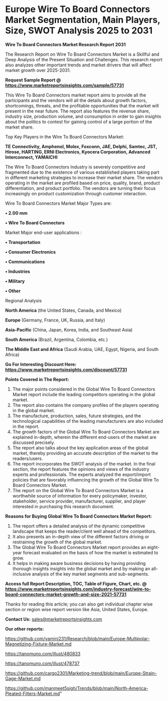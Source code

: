 # Europe Wire To Board Connectors Market Segmentation, Main Players, Size, SWOT Analysis 2025 to 2031

<strong>Wire To Board Connectors Market Research Report 2031</strong>

The Research Report on Wire To Board Connectors Market is a Skillful and Deep Analysis of the Present Situation and Challenges. This research report also analyzes other important trends and market drivers that will affect market growth over 2025-2031.

<strong>Request Sample Report @ <a href=https://www.marketreportsinsights.com/sample/57731>https://www.marketreportsinsights.com/sample/57731</a></strong>

This Wire To Board Connectors market report aims to provide all the participants and the vendors will all the details about growth factors, shortcomings, threats, and the profitable opportunities that the market will present in the near future. The report also features the revenue share, industry size, production volume, and consumption in order to gain insights about the politics to contest for gaining control of a large portion of the market share.

Top Key Players in the Wire To Board Connectors Market:

<strong>TE Connectivity, Amphenol, Molex, Foxconn, JAE, Delphi, Samtec, JST, Hirose, HARTING, ERNI Electronics, Kyocera Corporation, Advanced Interconnect, YAMAICHI</strong>

The Wire To Board Connectors Industry is severely competitive and fragmented due to the existence of various established players taking part in different marketing strategies to increase their market share. The vendors operating in the market are profiled based on price, quality, brand, product differentiation, and product portfolio. The vendors are turning their focus increasingly on product customization through customer interaction.

Wire To Board Connectors Market Major Types are:

<strong>• 2.00 mm

• Wire To Board Connectors</strong>

Market Major end-user applications :

<strong>• Transportation

• Consumer Electronics

• Communications

• Industries

• Military

• Other</strong>

Regional Analysis

</u><strong><b>North America</b></strong> (the United States, Canada, and Mexico)

<strong><b>Europe </b></strong>(Germany, France, UK, Russia, and Italy)

<strong><b>Asia-Pacific</b></strong> (China, Japan, Korea, India, and Southeast Asia)

<strong><b>South America</b></strong> (Brazil, Argentina, Colombia, etc.)

<strong><b>The Middle East and Africa</b></strong> (Saudi Arabia, UAE, Egypt, Nigeria, and South Africa)

<strong>Go For Interesting Discount Here: <a href=https://www.marketreportsinsights.com/discount/57731>https://www.marketreportsinsights.com/discount/57731</a></strong>

<strong>Points Covered in The Report:</strong>
<ol>
  <li>The major points considered in the Global Wire To Board Connectors Market report include the leading competitors operating in the global market.</li>
  <li>The report also contains the company profiles of the players operating in the global market.</li>
  <li>The manufacture, production, sales, future strategies, and the technological capabilities of the leading manufacturers are also included in the report.</li>
  <li>The growth factors of the Global Wire To Board Connectors Market are explained in-depth, wherein the different end-users of the market are discussed precisely.</li>
  <li>The report also talks about the key application areas of the global market, thereby providing an accurate description of the market to the readers/users.</li>
  <li>The report incorporates the SWOT analysis of the market. In the final section, the report features the opinions and views of the industry experts and professionals. The experts analyzed the export/import policies that are favorably influencing the growth of the Global Wire To Board Connectors Market.</li>
  <li>The report on the Global Wire To Board Connectors Market is a worthwhile source of information for every policymaker, investor, stakeholder, service provider, manufacturer, supplier, and player interested in purchasing this research document.</li>
</ol>
<strong>Reasons for Buying Global Wire To Board Connectors Market Report:</strong>

<ol>
  <li>The report offers a detailed analysis of the dynamic competitive landscape that keeps the reader/client well ahead of the competitors.</li>
  <li>It also presents an in-depth view of the different factors driving or restraining the growth of the global market.</li>
  <li>The Global Wire To Board Connectors Market report provides an eight-year forecast evaluated on the basis of how the market is estimated to grow.</li>
  <li>It helps in making aware business decisions by having providing thorough insights insights into the global market and by making an all-inclusive analysis of the key market segments and sub-segments.</li>
</ol>
<strong>Access full Report Description, TOC, Table of Figure, Chart, etc. @ <a href=https://www.marketreportsinsights.com/industry-forecast/wire-to-board-connectors-market-growth-and-size-2021-57731>https://www.marketreportsinsights.com/industry-forecast/wire-to-board-connectors-market-growth-and-size-2021-57731</a></strong>


Thanks for reading this article; you can also get individual chapter wise section or region wise report version like Asia, United States, Europe.

<strong>Contact Us:</strong>
sales@marketreportsinsights.com

<strong>Our other reports:</strong>

<a href=https://github.com/yamini231/Research/blob/main/Europe-Multipolar-Magnetizing-Fixture-Market.md>https://github.com/yamini231/Research/blob/main/Europe-Multipolar-Magnetizing-Fixture-Market.md</a>

<a href=https://tanomuno.com/illust/480833>https://tanomuno.com/illust/480833</a>

<a href=https://tanomuno.com/illust/478737>https://tanomuno.com/illust/478737</a>

<a href=https://github.com/cargo2301/Marketing-trend/blob/main/Europe-Strain-Gage-Market.md>https://github.com/cargo2301/Marketing-trend/blob/main/Europe-Strain-Gage-Market.md</a>

<a href=https://github.com/manmeet5sigh/Trends/blob/main/North-America-Pleated-Filters-Market.md>https://github.com/manmeet5sigh/Trends/blob/main/North-America-Pleated-Filters-Market.md</a>"
